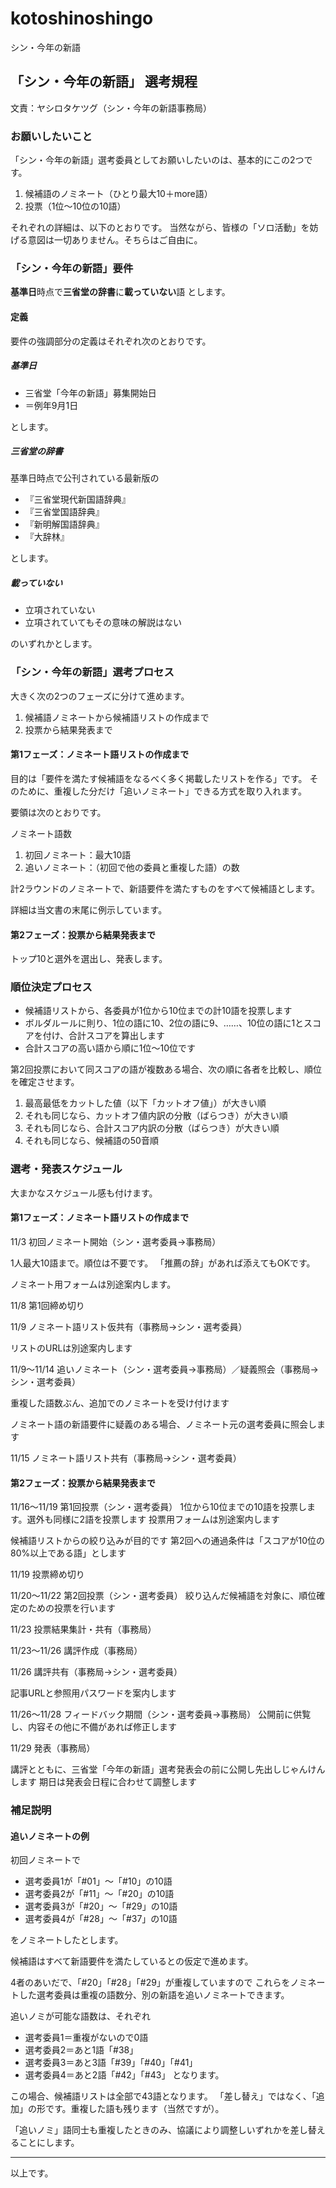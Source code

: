 # kotoshinoshingo
シン・今年の新語

## 「シン・今年の新語」 選考規程

文責：ヤシロタケツグ（シン・今年の新語事務局）

### お願いしたいこと

「シン・今年の新語」選考委員としてお願いしたいのは、基本的にこの2つです。
1. 候補語のノミネート（ひとり最大10＋more語）
2. 投票（1位～10位の10語）

それぞれの詳細は、以下のとおりです。
当然ながら、皆様の「ソロ活動」を妨げる意図は一切ありません。そちらはご自由に。

### 「シン・今年の新語」要件
**基準日**時点で**三省堂の辞書**に**載っていない**語
とします。

#### 定義
要件の強調部分の定義はそれぞれ次のとおりです。
##### 基準日
* 三省堂「今年の新語」募集開始日
* ＝例年9月1日

とします。

##### 三省堂の辞書

基準日時点で公刊されている最新版の
* 『三省堂現代新国語辞典』
* 『三省堂国語辞典』
* 『新明解国語辞典』
* 『大辞林』

とします。

##### 載っていない

* 立項されていない
* 立項されていてもその意味の解説はない

のいずれかとします。

### 「シン・今年の新語」選考プロセス
大きく次の2つのフェーズに分けて進めます。
1. 候補語ノミネートから候補語リストの作成まで
2. 投票から結果発表まで
#### 第1フェーズ：ノミネート語リストの作成まで

目的は「要件を満たす候補語をなるべく多く掲載したリストを作る」です。
そのために、重複した分だけ「追いノミネート」できる方式を取り入れます。

要領は次のとおりです。

ノミネート語数
1. 初回ノミネート：最大10語
2. 追いノミネート：（初回で他の委員と重複した語）の数

計2ラウンドのノミネートで、新語要件を満たすものをすべて候補語とします。

詳細は当文書の末尾に例示しています。

#### 第2フェーズ：投票から結果発表まで

トップ10と選外を選出し、発表します。

### 順位決定プロセス

* 候補語リストから、各委員が1位から10位までの計10語を投票します
* ボルダルールに則り、1位の語に10、2位の語に9、……、10位の語に1とスコアを付け、合計スコアを算出します
* 合計スコアの高い語から順に1位～10位です

第2回投票において同スコアの語が複数ある場合、次の順に各者を比較し、順位を確定させます。
1. 最高最低をカットした値（以下「カットオフ値」）が大きい順
2. それも同じなら、カットオフ値内訳の分散（ばらつき）が大きい順
3. それも同じなら、合計スコア内訳の分散（ばらつき）が大きい順
4. それも同じなら、候補語の50音順

### 選考・発表スケジュール
大まかなスケジュール感も付けます。

#### 第1フェーズ：ノミネート語リストの作成まで
11/3
初回ノミネート開始（シン・選考委員→事務局）

1人最大10語まで。順位は不要です。
「推薦の辞」があれば添えてもOKです。

ノミネート用フォームは別途案内します。

11/8
第1回締め切り

11/9
ノミネート語リスト仮共有（事務局→シン・選考委員）

リストのURLは別途案内します

11/9～11/14
追いノミネート（シン・選考委員→事務局）／疑義照会（事務局→シン・選考委員）

重複した語数ぶん、追加でのノミネートを受け付けます

ノミネート語の新語要件に疑義のある場合、ノミネート元の選考委員に照会します

11/15
ノミネート語リスト共有（事務局→シン・選考委員）

#### 第2フェーズ：投票から結果発表まで

11/16～11/19
第1回投票（シン・選考委員）
1位から10位までの10語を投票します。選外も同様に2語を投票します
投票用フォームは別途案内します

候補語リストからの絞り込みが目的です
第2回への通過条件は「スコアが10位の80%以上である語」とします

11/19
投票締め切り

11/20～11/22
第2回投票（シン・選考委員）
絞り込んだ候補語を対象に、順位確定のための投票を行います

11/23
投票結果集計・共有（事務局）

11/23～11/26
講評作成（事務局）

11/26
講評共有（事務局→シン・選考委員）

記事URLと参照用パスワードを案内します

11/26～11/28
 フィードバック期間（シン・選考委員→事務局）
公開前に供覧し、内容その他に不備があれば修正します

11/29
 発表（事務局）

講評とともに、三省堂「今年の新語」選考発表会の前に公開し先出しじゃんけんします
期日は発表会日程に合わせて調整します

### 補足説明

#### 追いノミネートの例
初回ノミネートで

* 選考委員1が「#01」～「#10」の10語
* 選考委員2が「#11」～「#20」の10語
* 選考委員3が「#20」～「#29」の10語
* 選考委員4が「#28」～「#37」の10語

をノミネートしたとします。

候補語はすべて新語要件を満たしているとの仮定で進めます。

4者のあいだで、「#20」「#28」「#29」が重複していますので
これらをノミネートした選考委員は重複の語数分、別の新語を追いノミネートできます。

追いノミが可能な語数は、それぞれ
* 選考委員1＝重複がないので0語
* 選考委員2＝あと1語「#38」
* 選考委員3＝あと3語「#39」「#40」「#41」
* 選考委員4＝あと2語「#42」「#43」
となります。

この場合、候補語リストは全部で43語となります。
「差し替え」ではなく、「追加」の形です。重複した語も残ります（当然ですが）。

「追いノミ」語同士も重複したときのみ、協議により調整しいずれかを差し替えることにします。

---

以上です。
